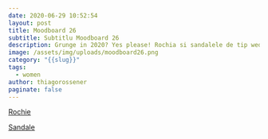 ```yaml
---
date: 2020-06-29 10:52:54
layout: post
title: Moodboard 26
subtitle: Subtitlu Moodboard 26
description: Grunge in 2020? Yes please! Rochia si sandalele de tip wedge sunt imaginea perfecta a acestei subculturi, introdusa in moda actuala.
image: /assets/img/uploads/moodboard26.png
category: "{{slug}}"
tags:
  - women
author: thiagorossener
paginate: false
---
```

[Rochie](http://bit.do/fGfSz)

[Sandale](http://bit.do/fGfSB)
